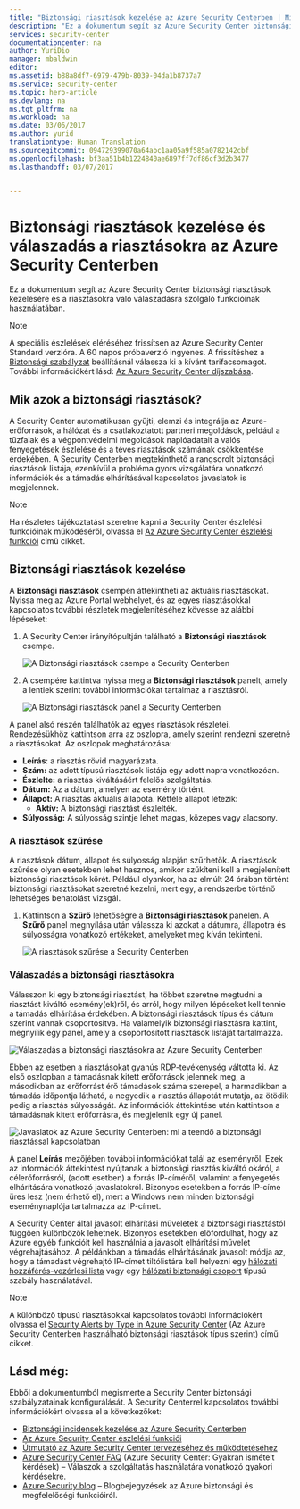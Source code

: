 ```yaml
---
title: "Biztonsági riasztások kezelése az Azure Security Centerben | Microsoft Docs"
description: "Ez a dokumentum segít az Azure Security Center biztonsági riasztások kezelésére és a riasztásokra való válaszadásra szolgáló funkcióinak használatában."
services: security-center
documentationcenter: na
author: YuriDio
manager: mbaldwin
editor: 
ms.assetid: b88a8df7-6979-479b-8039-04da1b8737a7
ms.service: security-center
ms.topic: hero-article
ms.devlang: na
ms.tgt_pltfrm: na
ms.workload: na
ms.date: 03/06/2017
ms.author: yurid
translationtype: Human Translation
ms.sourcegitcommit: 094729399070a64abc1aa05a9f585a0782142cbf
ms.openlocfilehash: bf3aa51b4b1224840ae6897ff7df86cf3d2b3477
ms.lasthandoff: 03/07/2017


---
```

# <a name="managing-and-responding-to-security-alerts-in-azure-security-center"></a>Biztonsági riasztások kezelése és válaszadás a riasztásokra az Azure Security Centerben
Ez a dokumentum segít az Azure Security Center biztonsági riasztások kezelésére és a riasztásokra való válaszadásra szolgáló funkcióinak használatában.

> [!NOTE]
> A speciális észlelések eléréséhez frissítsen az Azure Security Center Standard verzióra. A 60 napos próbaverzió ingyenes. A frissítéshez a [Biztonsági szabályzat](security-center-policies.md) beállításnál válassza ki a kívánt tarifacsomagot. További információkért lásd: [Az Azure Security Center díjszabása](security-center-pricing.md).
>
>

## <a name="what-are-security-alerts"></a>Mik azok a biztonsági riasztások?
A Security Center automatikusan gyűjti, elemzi és integrálja az Azure-erőforrások, a hálózat és a csatlakoztatott partneri megoldások, például a tűzfalak és a végpontvédelmi megoldások naplóadatait a valós fenyegetések észlelése és a téves riasztások számának csökkentése érdekében. A Security Centerben megtekinthető a rangsorolt biztonsági riasztások listája, ezenkívül a probléma gyors vizsgálatára vonatkozó információk és a támadás elhárításával kapcsolatos javaslatok is megjelennek.


> [!NOTE]
> Ha részletes tájékoztatást szeretne kapni a Security Center észlelési funkcióinak működéséről, olvassa el [Az Azure Security Center észlelési funkciói](security-center-detection-capabilities.md) című cikket.
>
>

## <a name="managing-security-alerts"></a>Biztonsági riasztások kezelése
A **Biztonsági riasztások** csempén áttekintheti az aktuális riasztásokat. Nyissa meg az Azure Portal webhelyet, és az egyes riasztásokkal kapcsolatos további részletek megjelenítéséhez kövesse az alábbi lépéseket:

1. A Security Center irányítópultján található a **Biztonsági riasztások** csempe.

    ![A Biztonsági riasztások csempe a Security Centerben](./media/security-center-managing-and-responding-alerts/security-center-managing-and-responding-alerts-fig1-ga.png)

2. A csempére kattintva nyissa meg a **Biztonsági riasztások** panelt, amely a lentiek szerint további információkat tartalmaz a riasztásról.

   ![A Biztonsági riasztások panel a Security Centerben](./media/security-center-managing-and-responding-alerts/security-center-managing-and-responding-alerts-fig2-ga.png)

A panel alsó részén találhatók az egyes riasztások részletei. Rendezésükhöz kattintson arra az oszlopra, amely szerint rendezni szeretné a riasztásokat. Az oszlopok meghatározása:

* **Leírás**: a riasztás rövid magyarázata.
* **Szám:** az adott típusú riasztások listája egy adott napra vonatkozóan.
* **Észlelte:** a riasztás kiváltásáért felelős szolgáltatás.
* **Dátum:** Az a dátum, amelyen az esemény történt.
* **Állapot:** A riasztás aktuális állapota. Kétféle állapot létezik:
  * **Aktív:** A biztonsági riasztást észlelték.
* **Súlyosság:** A súlyosság szintje lehet magas, közepes vagy alacsony.

### <a name="filtering-alerts"></a>A riasztások szűrése
A riasztások dátum, állapot és súlyosság alapján szűrhetők. A riasztások szűrése olyan esetekben lehet hasznos, amikor szűkíteni kell a megjelenített biztonsági riasztások körét. Például olyankor, ha az elmúlt 24 órában történt biztonsági riasztásokat szeretné kezelni, mert egy, a rendszerbe történő lehetséges behatolást vizsgál.

1. Kattintson a **Szűrő** lehetőségre a **Biztonsági riasztások** panelen. A **Szűrő** panel megnyílása után válassza ki azokat a dátumra, állapotra és súlyosságra vonatkozó értékeket, amelyeket meg kíván tekinteni.

    ![A riasztások szűrése a Security Centerben](./media/security-center-managing-and-responding-alerts/security-center-managing-and-responding-alerts-fig3-2017.png)

### <a name="respond-to-security-alerts"></a>Válaszadás a biztonsági riasztásokra
Válasszon ki egy biztonsági riasztást, ha többet szeretne megtudni a riasztást kiváltó esemény(ek)ről, és arról, hogy milyen lépéseket kell tennie a támadás elhárítása érdekében. A biztonsági riasztások típus és dátum szerint vannak csoportosítva. Ha valamelyik biztonsági riasztásra kattint, megnyílik egy panel, amely a csoportosított riasztások listáját tartalmazza.

![Válaszadás a biztonsági riasztásokra az Azure Security Centerben](./media/security-center-managing-and-responding-alerts/security-center-managing-and-responding-alerts-fig5-ga.png)

Ebben az esetben a riasztásokat gyanús RDP-tevékenység váltotta ki. Az első oszlopban a támadásnak kitett erőforrások jelennek meg, a másodikban az erőforrást érő támadások száma szerepel, a harmadikban a támadás időpontja látható, a negyedik a riasztás állapotát mutatja, az ötödik pedig a riasztás súlyosságát. Az információk áttekintése után kattintson a támadásnak kitett erőforrásra, és megjelenik egy új panel.

![Javaslatok az Azure Security Centerben: mi a teendő a biztonsági riasztással kapcsolatban](./media/security-center-managing-and-responding-alerts/security-center-managing-and-responding-alerts-fig6-ga.png)

A panel **Leírás** mezőjében további információkat talál az eseményről. Ezek az információk áttekintést nyújtanak a biztonsági riasztás kiváltó okáról, a célerőforrásról, (adott esetben) a forrás IP-címéről, valamint a fenyegetés elhárítására vonatkozó javaslatokról.  Bizonyos esetekben a forrás IP-címe üres lesz (nem érhető el), mert a Windows nem minden biztonsági eseménynaplója tartalmazza az IP-címet.

A Security Center által javasolt elhárítási műveletek a biztonsági riasztástól függően különbözők lehetnek. Bizonyos esetekben előfordulhat, hogy az Azure egyéb funkcióit kell használnia a javasolt elhárítási művelet végrehajtásához. A példánkban a támadás elhárításának javasolt módja az, hogy a támadást végrehajtó IP-címet tiltólistára kell helyezni egy [hálózati hozzáférés-vezérlési lista](../virtual-network/virtual-networks-acl.md) vagy egy [hálózati biztonsági csoport](../virtual-network/virtual-networks-nsg.md) típusú szabály használatával.

> [!NOTE]
> A különböző típusú riasztásokkal kapcsolatos további információkért olvassa el [Security Alerts by Type in Azure Security Center](security-center-alerts-type.md) (Az Azure Security Centerben használható biztonsági riasztások típus szerint) című cikket.
>
>

## <a name="see-also"></a>Lásd még:
Ebből a dokumentumból megismerte a Security Center biztonsági szabályzatainak konfigurálását. A Security Centerrel kapcsolatos további információkért olvassa el a következőket:

* [Biztonsági incidensek kezelése az Azure Security Centerben](security-center-incident.md)
* [Az Azure Security Center észlelési funkciói](security-center-detection-capabilities.md)
* [Útmutató az Azure Security Center tervezéséhez és működtetéséhez](security-center-planning-and-operations-guide.md)
* [Azure Security Center FAQ](security-center-faq.md) (Azure Security Center: Gyakran ismételt kérdések) – Válaszok a szolgáltatás használatára vonatkozó gyakori kérdésekre.
* [Azure Security blog](http://blogs.msdn.com/b/azuresecurity/) – Blogbejegyzések az Azure biztonsági és megfelelőségi funkcióiról.

